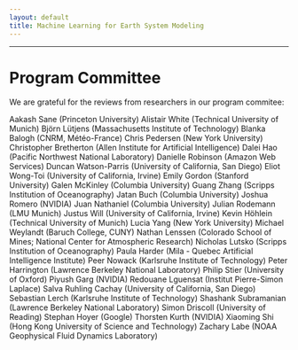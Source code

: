 ```yaml
---
layout: default
title: Machine Learning for Earth System Modeling
---
```

---

# Program Committee

We are grateful for the reviews from researchers in our program commitee:

Aakash Sane (Princeton University)
Alistair White (Technical University of Munich)
Björn Lütjens (Massachusetts Institute of Technology)
Blanka Balogh (CNRM, Météo-France)
Chris Pedersen (New York University)
Christopher Bretherton (Allen Institute for Artificial Intelligence)
Dalei Hao (Pacific Northwest National Laboratory)
Danielle Robinson (Amazon Web Services)
Duncan Watson-Parris (University of California, San Diego)
Eliot Wong-Toi (University of California, Irvine)
Emily Gordon (Stanford University)
Galen McKinley (Columbia University)
Guang Zhang (Scripps Institution of Oceanography)
Jatan Buch (Columbia University)
Joshua Romero (NVIDIA)
Juan Nathaniel (Columbia University)
Julian Rodemann (LMU Munich)
Justus Will (University of California, Irvine)
Kevin Höhlein (Technical University of Munich)
Lucia Yang (New York University)
Michael Weylandt (Baruch College, CUNY)
Nathan Lenssen (Colorado School of Mines; National Center for Atmospheric Research)
Nicholas Lutsko (Scripps Institution of Oceanography)
Paula Harder (Mila - Quebec Artificial Intelligence Institute)
Peer Nowack (Karlsruhe Institute of Technology)
Peter Harrington (Lawrence Berkeley National Laboratory)
Philip Stier (University of Oxford)
Piyush Garg (NVIDIA)
Redouane Lguensat (Institut Pierre-Simon Laplace)
Salva Ruhling Cachay (University of California, San Diego)
Sebastian Lerch (Karlsruhe Institute of Technology)
Shashank Subramanian (Lawrence Berkeley National Laboratory)
Simon Driscoll (University of Reading)
Stephan Hoyer (Google)
Thorsten Kurth (NVIDIA)
Xiaoming Shi (Hong Kong University of Science and Technology)
Zachary Labe (NOAA Geophysical Fluid Dynamics Laboratory)
